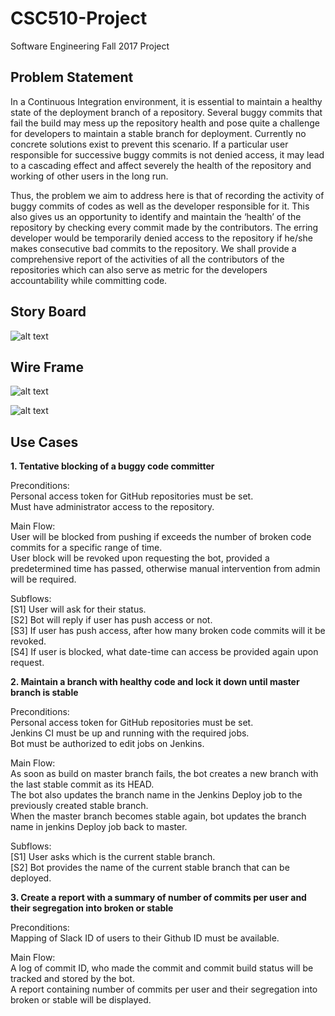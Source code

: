 # CSC510-Project
Software Engineering Fall 2017 Project
## Problem Statement
In a Continuous Integration environment, it is essential to maintain a healthy state of the deployment branch of a repository. Several buggy commits that fail the build may mess up the repository health and pose quite a challenge for developers to maintain a stable branch for deployment. Currently no concrete solutions exist to prevent this scenario. If a particular user responsible for successive buggy commits is not denied access, it may lead to a cascading effect and affect severely the health of the repository and working of other users in the long run.  

Thus, the problem we aim to address here is that of recording the activity of buggy commits of codes as well as the developer responsible for it. This also gives us an opportunity to identify and maintain the ‘health’ of the repository by checking every commit made by the contributors. The erring developer would be temporarily denied access to the repository if he/she makes consecutive bad commits to the repository. We shall provide a comprehensive report of the activities of all the contributors of the repositories which can also serve as metric for the developers accountability while committing code.

## Story Board

![alt text](https://github.ncsu.edu/sshah11/CSC510-Project/blob/Milestone1/StoryBoard.jpeg)

## Wire Frame

  
![alt text](https://github.ncsu.edu/sshah11/CSC510-Project/blob/Milestone1/Wireframe1.gif)  



![alt text](https://github.ncsu.edu/sshah11/CSC510-Project/blob/Milestone1/Wireframe2.gif)


## Use Cases
**1. Tentative blocking of a buggy code committer** 

Preconditions:    
  Personal access token for GitHub repositories must be set.  
  Must have administrator access to the repository.
  
Main Flow:    
  User will be blocked from pushing if exceeds the number of broken code commits for a specific range of time.  
	User block will be revoked upon requesting the bot, provided a predetermined time has passed, otherwise manual intervention from admin     will be required.
  
Subflows:  
	[S1] User will ask for their status.  
	[S2] Bot will reply if user has push access or not.  
	[S3] If user has push access, after how many broken code commits will it be revoked.  
	[S4] If user is blocked, what date-time can access be provided again upon request.  
  
  **2. Maintain a branch with healthy code and lock it down until master branch is stable**  

Preconditions:    
  Personal access token for GitHub repositories must be set.  
	Jenkins CI must be up and running with the required jobs.  
	Bot must be authorized to edit jobs on Jenkins.  
  
Main Flow:    
  As soon as build on master branch fails, the bot creates a new branch with the last stable commit as its HEAD.  
	The bot also updates the branch name in the Jenkins Deploy job to the previously created stable branch.  
	When the master branch becomes stable again, bot updates the branch name in jenkins Deploy job back to master.  
  
Subflows:  
	[S1] User asks which is the current stable branch.  
	[S2] Bot provides the name of the current stable branch that can be deployed.
  
 **3. Create a report with a summary of number of commits per user and their segregation into broken or stable**    

Preconditions:      
  Mapping of Slack ID of users to their Github ID must be available.   
  
Main Flow:        
  A log of commit ID, who made the commit and commit build status will be tracked and stored by the bot.    
	A report containing number of commits per user and their segregation into broken or stable will be displayed.     


